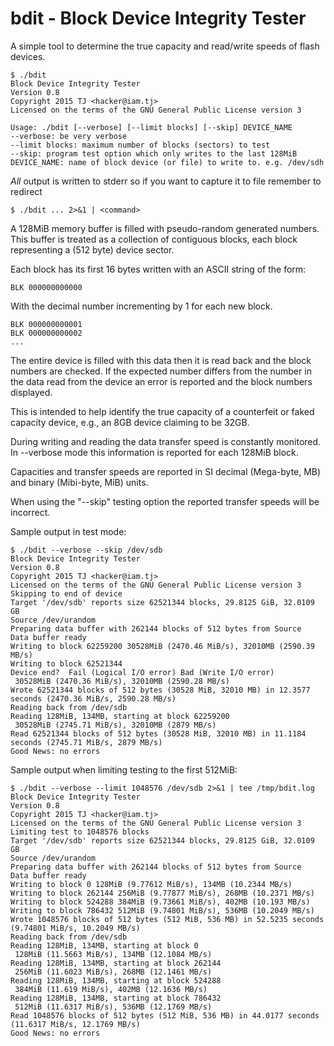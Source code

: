 # bdit - Block Device Integrity Tester

A simple tool to determine the true capacity and read/write speeds of flash devices.

    $ ./bdit
    Block Device Integrity Tester
    Version 0.8
    Copyright 2015 TJ <hacker@iam.tj>
    Licensed on the terms of the GNU General Public License version 3

    Usage: ./bdit [--verbose] [--limit blocks] [--skip] DEVICE_NAME
    --verbose: be very verbose
    --limit blocks: maximum number of blocks (sectors) to test
    --skip: program test option which only writes to the last 128MiB
    DEVICE_NAME: name of block device (or file) to write to. e.g. /dev/sdh

*All* output is written to stderr so if you want to capture it to file remember to redirect

    $ ./bdit ... 2>&1 | <command>


A 128MiB memory buffer is filled with pseudo-random generated numbers. This buffer is
treated as a collection of contiguous blocks, each block representing a (512 byte) device sector.

Each block has its first 16 bytes written with an ASCII string of the form:

    BLK 000000000000

With the decimal number incrementing by 1 for each new block.

    BLK 000000000001
    BLK 000000000002
    ...

The entire device is filled with this data then it is read back and the
block numbers are checked. If the expected number differs from the number in
the data read from the device an error is reported and the block numbers displayed.

This is intended to help identify the true capacity of a counterfeit or faked capacity
device, e.g., an 8GB device claiming to be 32GB.

During writing and reading the data transfer speed is constantly monitored. In --verbose
mode this information is reported for each 128MiB block.

Capacities and transfer speeds are reported in SI decimal (Mega-byte, MB) and binary (Mibi-byte, MiB) units.

When using the "--skip" testing option the reported transfer speeds will be incorrect.

Sample output in test mode:

    $ ./bdit --verbose --skip /dev/sdb
    Block Device Integrity Tester
    Version 0.8
    Copyright 2015 TJ <hacker@iam.tj>
    Licensed on the terms of the GNU General Public License version 3
    Skipping to end of device
    Target '/dev/sdb' reports size 62521344 blocks, 29.8125 GiB, 32.0109 GB
    Source /dev/urandom
    Preparing data buffer with 262144 blocks of 512 bytes from Source
    Data buffer ready
    Writing to block 62259200 30528MiB (2470.46 MiB/s), 32010MB (2590.39 MB/s)
    Writing to block 62521344
    Device end?  Fail (Logical I/O error) Bad (Write I/O error)
     30528MiB (2470.36 MiB/s), 32010MB (2590.28 MB/s)
    Wrote 62521344 blocks of 512 bytes (30528 MiB, 32010 MB) in 12.3577 seconds (2470.36 MiB/s, 2590.28 MB/s)
    Reading back from /dev/sdb
    Reading 128MiB, 134MB, starting at block 62259200
     30528MiB (2745.71 MiB/s), 32010MB (2879 MB/s)
    Read 62521344 blocks of 512 bytes (30528 MiB, 32010 MB) in 11.1184 seconds (2745.71 MiB/s, 2879 MB/s)
    Good News: no errors

Sample output when limiting testing to the first 512MiB:

    $ ./bdit --verbose --limit 1048576 /dev/sdb 2>&1 | tee /tmp/bdit.log
    Block Device Integrity Tester
    Version 0.8
    Copyright 2015 TJ <hacker@iam.tj>
    Licensed on the terms of the GNU General Public License version 3
    Limiting test to 1048576 blocks
    Target '/dev/sdb' reports size 62521344 blocks, 29.8125 GiB, 32.0109 GB
    Source /dev/urandom
    Preparing data buffer with 262144 blocks of 512 bytes from Source
    Data buffer ready
    Writing to block 0 128MiB (9.77612 MiB/s), 134MB (10.2344 MB/s)
    Writing to block 262144 256MiB (9.77877 MiB/s), 268MB (10.2371 MB/s)
    Writing to block 524288 384MiB (9.73661 MiB/s), 402MB (10.193 MB/s)
    Writing to block 786432 512MiB (9.74801 MiB/s), 536MB (10.2049 MB/s)
    Wrote 1048576 blocks of 512 bytes (512 MiB, 536 MB) in 52.5235 seconds (9.74801 MiB/s, 10.2049 MB/s)
    Reading back from /dev/sdb
    Reading 128MiB, 134MB, starting at block 0
     128MiB (11.5663 MiB/s), 134MB (12.1084 MB/s)
    Reading 128MiB, 134MB, starting at block 262144
     256MiB (11.6023 MiB/s), 268MB (12.1461 MB/s)
    Reading 128MiB, 134MB, starting at block 524288
     384MiB (11.619 MiB/s), 402MB (12.1636 MB/s)
    Reading 128MiB, 134MB, starting at block 786432
     512MiB (11.6317 MiB/s), 536MB (12.1769 MB/s)
    Read 1048576 blocks of 512 bytes (512 MiB, 536 MB) in 44.0177 seconds (11.6317 MiB/s, 12.1769 MB/s)
    Good News: no errors

